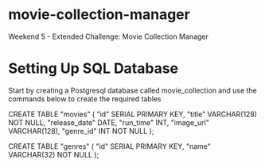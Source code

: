 # movie-collection-manager
Weekend 5 - Extended Challenge: Movie Collection Manager

# Setting Up SQL Database
Start by creating a Postgresql database called movie_collection and use the commands below to create the required tables

CREATE TABLE "movies" (
	"id" SERIAL PRIMARY KEY,
	"title" VARCHAR(128) NOT NULL,
	"release_date" DATE,
	"run_time" INT,
	"image_url" VARCHAR(128),
	"genre_id" INT NOT NULL
);

CREATE TABLE "genres" (
	"id" SERIAL PRIMARY KEY,
	"name" VARCHAR(32) NOT NULL
);